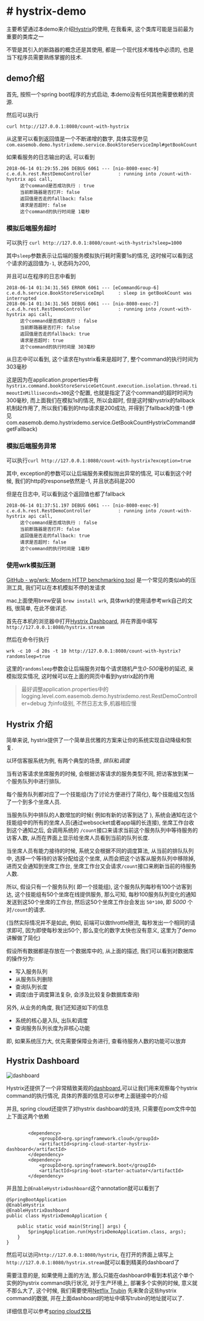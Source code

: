# # hystrix-demo

主要希望通过本demo来介绍[Hystrix](https://github.com/Netflix/Hystrix/wiki)的使用, 在我看来, 这个类库可能是当前最为重要的类库之一

不管是其引入的断路器的概念还是其使用, 都是一个现代技术堆栈中必须的, 也是当下程序员需要熟练掌握的技术.


## demo介绍

首先, 按照一个spring boot程序的方式启动, 本demo没有任何其他需要依赖的资源.


然后可以执行

```
curl http://127.0.0.1:8080/count-with-hystrix
```

从这里可以看到返回值是一个不断递增的数字, 具体实现参见 `com.easemob.demo.hystrixdemo.service.BookStoreServiceImpl#getBookCount`

 如果看服务的日志输出的话, 可以看到

```
2018-06-14 01:29:55.286 DEBUG 6061 --- [nio-8080-exec-9] c.e.d.h.rest.RestDemoController          : running into /count-with-hystrix api call,
	 这个command是否成功执行 : true
	 当前断路器是否打开: false
	 返回值是否走的fallback: false
	 请求是否超时: false
	 这个command的执行时间是 1毫秒
```

### 模拟后端服务超时

可以执行 `curl http://127.0.0.1:8080/count-with-hystrix?sleep=1000`

其中`sleep`参数表示让后端的服务模拟执行耗时需要1s的情况, 这时候可以看到这个请求的返回值为`-1`, 状态码为200,

 并且可以在程序的日志中看到

```
2018-06-14 01:34:31.565 ERROR 6061 --- [eCommandGroup-6] c.e.d.h.service.BookStoreServiceImpl     : sleep in getBookCount was interrupted
2018-06-14 01:34:31.565 DEBUG 6061 --- [nio-8080-exec-7] c.e.d.h.rest.RestDemoController          : running into /count-with-hystrix api call,
	 这个command是否成功执行 : false
	 当前断路器是否打开: false
	 返回值是否走的fallback: true
	 请求是否超时: true
	 这个command的执行时间是 303毫秒
```

从日志中可以看到, 这个请求在hystrix看来是超时了, 整个command的执行时间为303毫秒

这是因为在application.properties中有`hystrix.command.bookStoreServiceGetCount.execution.isolation.thread.timeoutInMilliseconds=300`这个配置, 也就是指定了这个command的超时时间为300毫秒, 而上面我们在模拟1s的情况, 所以会超时, 但是这时候hystrix的fallback机制起作用了, 所以我们看到的http请求是200成功, 并得到了fallback的值-1 (参见com.easemob.demo.hystrixdemo.service.GetBookCountHystrixCommand#getFallback)

### 模拟后端服务异常

可以执行`curl http://127.0.0.1:8080/count-with-hystrix?exception=true`

其中, exception的参数可以让后端服务来模拟抛出异常的情况, 可以看到这个时候, 我们的http的response依然是-1, 并且状态码是200

但是在日志中, 可以看到这个返回值也都了fallback

```
2018-06-14 01:37:51.197 DEBUG 6061 --- [nio-8080-exec-9] c.e.d.h.rest.RestDemoController          : running into /count-with-hystrix api call,
	 这个command是否成功执行 : false
	 当前断路器是否打开: false
	 返回值是否走的fallback: true
	 请求是否超时: false
	 这个command的执行时间是 1毫秒
```


### 使用wrk模拟压测

[GitHub - wg/wrk: Modern HTTP benchmarking tool](https://github.com/wg/wrk) 是一个常见的类似ab的压测工具, 我们可以在本机模拟不停的发请求

mac上面使用brew安装 `brew install wrk`, 具体wrk的使用请参考wrk自己的文档, 很简单, 在此不做详述.


首先在本机的浏览器中打开[Hystrix Dashboard](http://127.0.0.1:8080/hystrix), 并在界面中填写`http://127.0.0.1:8080/hystrix.stream`

然后在命令行执行

`wrk -c 10 -d 20s -t 10 http://127.0.0.1:8080/count-with-hystrix?randomsleep=true`

这里的`randomsleep`参数会让后端服务对每个请求随机产生*0-500*毫秒的延迟, 来模拟现实情况, 这时候可以在上面的网页中看到hystrix起的作用


> 最好调整application.properties中的logging.level.com.easemob.demo.hystrixdemo.rest.RestDemoController=debug 为info级别, 不然日志太多,机器相应慢



## Hystrix  介绍

简单来说, hystrix提供了一个简单且优雅的方案来让你的系统实现自动降级和恢复.


以环信客服系统为例, 有两个典型的场景, *排队*和*调度*


当有访客请求坐席服务的时候, 会根据访客请求的服务类型不同, 把访客放到某一个服务队列中进行排队.

每个服务队列都对应了一个技能组(为了讨论方便进行了简化), 每个技能组又包括了一个到多个坐席人员.

当服务队列中排队的人数增加的时候( 例如有新的访客到达了 ), 系统会通知在这个技能组中的所有的坐席人员(通过websocket或者app端的长连接), 坐席工作台收到这个通知之后, 会调用系统的 `/count`接口来请求当前这个服务队列中等待服务的访客人数, 从而在界面上显示给坐席人员看到当前的队列长度.


当坐席人员有能力接待的时候, 系统又会根据不同的调度算法, 从当前的排队队列中, 选择一个等待的访客分配给这个坐席, 从而会把这个访客从服务队列中移除掉, 进而又会通知到坐席工作台, 坐席工作台又会请求`/count`接口来刷新当前的待服务人数.

所以, 假设只有一个服务队列( 即一个技能组), 这个服务队列每秒有100个访客到达, 这个技能组有50个坐席在线提供服务, 那么可知, 每秒100服务队列变化的通知发送到这50个坐席的工作台, 然后这50个坐席工作台会发出 `50*100`, 即 *5000* 个对`/count`的请求.


(当然实际情况并不是如此, 例如, 前端可以做throttle限流, 每秒发出一个相同的请求即可, 因为即使每秒发出50个, 那么变化的数字太快也没有意义, 这里为了demo讲解做了简化)


假设所有数据都是存放在一个数据库中的, 从上面的描述, 我们可以看到对数据库的操作分为:

* 写入服务队列
* 从服务队列删除
* 查询队列长度
* 调度(由于调度算法复杂, 会涉及比较复杂数据库查询)

另外, 从业务的角度, 我们还知道如下的信息

* 系统的核心是入队, 出队和调度
* 查询服务队列长度为非核心功能

即, 如果系统压力大, 优先需要保障业务进行, 查看待服务人数的功能可以放弃




## Hystrix Dashboard

![dashboard](./doc/images/dashboard.jpg)

Hystrix还提供了一个非常精致美观的[dashboard](https://github.com/Netflix-Skunkworks/hystrix-dashboard),可以让我们用来观察每个hystrix command的执行情况, 具体的界面的信息可以参考上面链接中的介绍

并且, spring cloud还提供了对hystrix dashboard的支持, 只需要在pom文件中加上下面这两个依赖

```

		<dependency>
			<groupId>org.springframework.cloud</groupId>
			<artifactId>spring-cloud-starter-hystrix-dashboard</artifactId>
		</dependency>
        <dependency>
            <groupId>org.springframework.boot</groupId>
            <artifactId>spring-boot-starter-actuator</artifactId>
        </dependency>

```


并且加上`@EnableHystrixDashboard`这个annotation就可以看到了

```
@SpringBootApplication
@EnableHystrix
@EnableHystrixDashboard
public class HystrixDemoApplication {

    public static void main(String[] args) {
        SpringApplication.run(HystrixDemoApplication.class, args);
    }
}

```

然后可以访问`http://127.0.0.1:8080/hystrix`, 在打开的界面上填写上`http://127.0.0.1:8080/hystrix.stream`就可以看到精美的dashboard了

需要注意的是, 如果使用上面的方法, 那么只能在dashboard中看到本机这个单个实例的hystrix command执行状况, 对于生产环境上, 部署多个实例的时候, 意义就
不那么大了, 这个时候, 我们需要使用[Netflix Trubin](https://cloud.spring.io/spring-cloud-static/Edgware.SR3/single/spring-cloud.html#_turbine)
先来聚合这些hystrix command的数据, 并在上面dashboard的地址中填写trubin的地址就可以了.

详细信息可以参考[spring cloud文档](https://cloud.spring.io/spring-cloud-static/Edgware.SR3/single/spring-cloud.html#_circuit_breaker_hystrix_dashboard)
